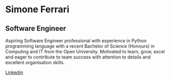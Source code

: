 # Simone Ferrari
## Software Engineer
Aspiring Software Engineer professional with experience in Python programming language with a recent Bachelor of Science (Honours) in Computing and IT from the Open University.
Motivated to learn, grow, excel and eager to contribute to team success with attention to details and excellent organisation skills.

[Linkedin](https://www.linkedin.com/in/simone-ferrari-4245a0240/)
